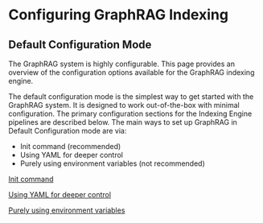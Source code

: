 # Configuring GraphRAG Indexing

## Default Configuration Mode

The GraphRAG system is highly configurable. This page provides an overview of the configuration options available for the GraphRAG indexing engine.

The default configuration mode is the simplest way to get started with the GraphRAG system. It is designed to work out-of-the-box with minimal configuration. The primary configuration sections for the Indexing Engine pipelines are described below. The main ways to set up GraphRAG in Default Configuration mode are via:

- Init command (recommended)
- Using YAML for deeper control
- Purely using environment variables (not recommended)

[Init command](https://microsoft.github.io/graphrag/../init/)

[Using YAML for deeper control](https://microsoft.github.io/graphrag/../yaml/)

[Purely using environment variables](https://microsoft.github.io/graphrag/../env_vars/)

